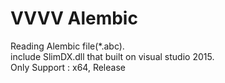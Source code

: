 # VVVV Alembic
Reading Alembic file(*.abc).  
include SlimDX.dll that built on visual studio 2015.  
Only Support : x64, Release  